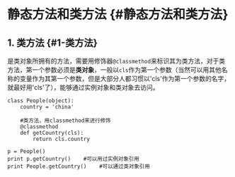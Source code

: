 # 静态方法和类方法 {#静态方法和类方法}

## 1. 类方法 {#1-类方法}

是类对象所拥有的方法，需要用修饰器`@classmethod`来标识其为类方法，对于类方法，第一个参数必须是**类对象**，一般以`cls`作为第一个参数（当然可以用其他名称的变量作为其第一个参数，但是大部分人都习惯以'cls'作为第一个参数的名字，就最好用'cls'了），能够通过实例对象和类对象去访问。

```
class People(object):
    country = 'china'

    #类方法，用classmethod来进行修饰
    @classmethod
    def getCountry(cls):
        return cls.country

p = People()
print p.getCountry()    #可以用过实例对象引用
print People.getCountry()    #可以通过类对象引用
```



